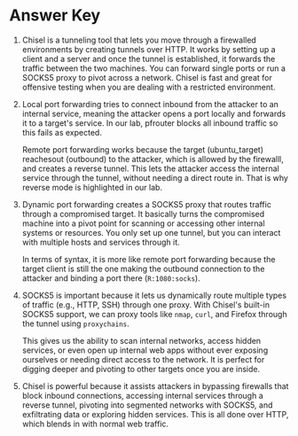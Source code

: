 # Answer Key

1. Chisel is a tunneling tool that lets you move through a firewalled environments by creating tunnels over HTTP. It works by setting up a client and a server and once the tunnel is established, it forwards the traffic between the two machines. You can forward single ports or run a SOCKS5 proxy to pivot across a network. Chisel is fast and great for offensive testing when you are dealing with a restricted environment. 

2. Local port forwarding tries to connect inbound from the attacker to an internal service, meaning the attacker opens a port locally and forwards it to a target's service. In our lab, pfrouter blocks all inbound traffic so this fails as expected.

    Remote port forwarding works because the target (ubuntu_target) reachesout (outbound) to the attacker, which is allowed by the firewalll, and creates a reverse tunnel. This lets the attacker access the internal service through the tunnel, without needing a direct route in. That is why reverse mode is highlighted in our lab. 

3. Dynamic port forwarding creates a SOCKS5 proxy that routes traffic through a compromised target. It basically turns the compromised machine into a pivot point for scanning or accessing other internal systems or resources. You only set up one tunnel, but you can interact with multiple hosts and services through it. 

   In terms of syntax, it is more like remote port forwarding because the target client is still the one making the outbound connection to the attacker and binding a port there (`R:1080:socks`). 


4. SOCKS5 is important because it lets us dynamically route multiple types of traffic (e.g., HTTP, SSH) through one proxy. With Chisel's built-in SOCKS5 support, we can proxy tools like `nmap`, `curl`, and Firefox through the tunnel using `proxychains`. 

   This gives us the ability to scan internal networks, access hidden services, or even open up internal web apps without ever exposing ourselves or needing direct access to the network. It is perfect for digging deeper and pivoting to other targets once you are inside. 

5. Chisel is powerful because it assists attackers in bypassing firewalls that block inbound connections, accessing internal services through a reverse tunnel, pivoting into segmented networks with SOCKS5, and exfiltrating data or exploring hidden services. This is all done over HTTP, which blends in with normal web traffic. 


